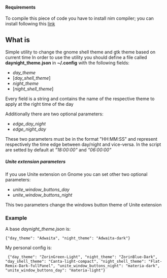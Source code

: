 #### Requirements

To compile this piece of code you have to install nim compiler; you can install following this [link](https://nim-lang.org/install_unix.html)

## What is

Simple utility to change the gnome shell theme and gtk theme based on current time
In order to use the utility you should define a file called __daynight_theme.json__ in __~/.config__ with the following fields:
- _day_theme_
- [_day_shell_theme_]
- _night_theme_
- [_night_shell_theme_]

Every field is a string and contains the name of the respective theme to apply at the right time of the day

Additionally there are two optional parameters:
- _edge_day_night_
- _edge_night_day_

These two parameters must be in the format "HH:MM:SS" and represent respectively the time edge between day/night and vice-versa. In the script are setted by default at _"18:00:00"_ and _"06:00:00"_

##### Unite extension parameters

If you use Unite extension on Gnome you can set other two optional parameters:

- _unite_window_buttons_day_
- _unite_window_buttons_night_

This two parameters change the windows button theme of Unite extension

### Example

A base _daynight_theme.json_ is:

`{"day_theme": "Adwaita", "night_theme": "Adwaita-dark"}`

My personal config is: 

` {"day_theme": "ZorinGreen-Light", "night_theme": "ZorinBlue-Dark", "day_shell_theme": "Canta-light-compact", "night_shell_theme": "Flat-Remix-Dark-fullPanel", "unite_window_buttons_night": "materia-dark", "unite_window_buttons_day": "materia-light"}`